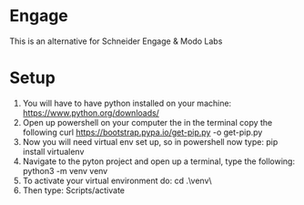 # Engage

This is an alternative for Schneider Engage &amp; Modo Labs

# Setup 

1. You will have to have python installed on your machine: https://www.python.org/downloads/
2. Open up powershell on your computer the in the terminal copy the following curl https://bootstrap.pypa.io/get-pip.py -o get-pip.py
3. Now you will need virtual env set up, so in powershell now type: pip install virtualenv
4. Navigate to the pyton project and open up a terminal, type the following: python3 -m venv venv
5. To activate your virtual environment do: cd .\venv\
6. Then type: Scripts/activate